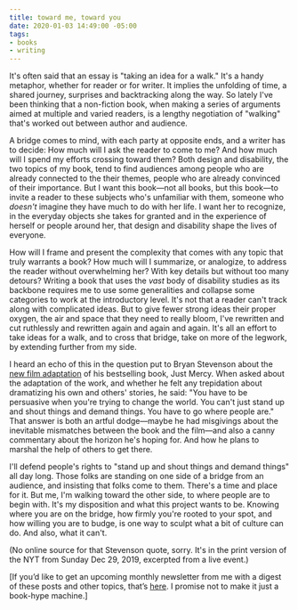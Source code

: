 ```yaml
---
title: toward me, toward you
date: 2020-01-03 14:49:00 -05:00
tags:
- books
- writing
---
```


It's often said that an essay is "taking an idea for a walk." It's a handy metaphor, whether for reader or for writer. It implies the unfolding of time, a shared journey, surprises and backtracking along the way. So lately I've been thinking that a non-fiction book, when making a series of arguments aimed at multiple and varied readers, is a lengthy negotiation of "walking" that's worked out between author and audience. 

A bridge comes to mind, with each party at opposite ends, and a writer has to decide: How much will I ask the reader to come to me? And how much will I spend my efforts crossing toward them? Both design and disability, the two topics of my book, tend to find audiences among people who are already connected to the their themes, people who are already convinced of their importance. But I want this book—not all books, but this book—to invite a reader to these subjects who's unfamiliar with them, someone who *doesn't* imagine they have much to do with her life. I want her to recognize, in the everyday objects she takes for granted and in the experience of herself or people around her, that design and disability shape the lives of everyone.

How will I frame and present the complexity that comes with any topic that truly warrants a book? How much will I summarize, or analogize, to address the reader without overwhelming her? With key details but without too many detours? Writing a book that uses the *vast* body of disability studies as its backbone requires me to use some generalities and collapse some categories to work at the introductory level. It's not that a reader can't track along with complicated ideas. But to give fewer strong ideas their proper oxygen, the air and space that they need to really bloom, I've rewritten and cut ruthlessly and rewritten again and again and again. It's all an effort to take ideas for a walk, and to cross that bridge, take on more of the legwork, by extending further from my side.

I heard an echo of this in the question put to Bryan Stevenson about the [new film adaptation](https://en.wikipedia.org/wiki/Just_Mercy) of his bestselling book, Just Mercy. When asked about the adaptation of the work, and whether he felt any trepidation about dramatizing his own and others' stories, he said: "You have to be persuasive when you're trying to change the world. You can't just stand up and shout things and demand things. You have to go where people are." That answer is both an artful dodge—maybe he had misgivings about the inevitable mismatches between the book and the film—and also a canny commentary about the horizon he's hoping for. And how he plans to marshal the help of others to get there.

I'll defend people's rights to "stand up and shout things and demand things" all day long. Those folks are standing on one side of a bridge from an audience, and insisting that folks come to them. There's a time and place for it. But me, I'm walking toward the other side, to where people are to begin with. It's my disposition and what this project wants to be. Knowing where you are on the bridge, how firmly you're rooted to your spot, and how willing you are to budge, is one way to sculpt what a bit of culture can do. And also, what it can't.

(No online source for that Stevenson quote, sorry. It's in the print version of the NYT from Sunday Dec 29, 2019, excerpted from a live event.)

[If you’d like to get an upcoming monthly newsletter from me with a digest of these posts and other topics, that’s [here](https://tinyletter.com/sarahendren). I promise not to make it just a book-hype machine.]